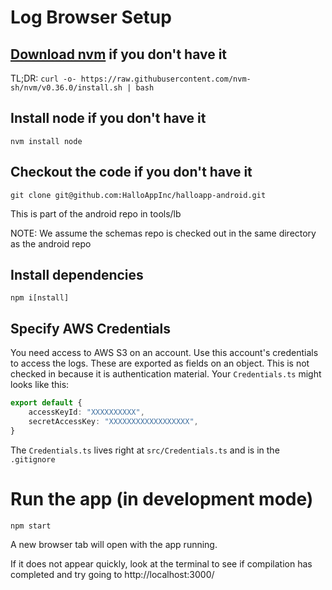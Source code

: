 

# Log Browser Setup

## [Download nvm](https://github.com/nvm-sh/nvm) if you don't have it

TL;DR: `curl -o- https://raw.githubusercontent.com/nvm-sh/nvm/v0.36.0/install.sh | bash`

## Install node if you don't have it

`nvm install node`

## Checkout the code if you don't have it

`git clone git@github.com:HalloAppInc/halloapp-android.git`

This is part of the android repo in tools/lb

NOTE: We assume the schemas repo is checked out in the same directory as the android repo

## Install dependencies

`npm i[nstall]`

## Specify AWS Credentials

You need access to AWS S3 on an account. Use this account's credentials to access the logs.
These are exported as fields on an object. This is not checked in because it is authentication material.
Your `Credentials.ts` might looks like this:

```typescript
export default {
    accessKeyId: "XXXXXXXXXX",
    secretAccessKey: "XXXXXXXXXXXXXXXXXX",
}
```

The `Credentials.ts` lives right at `src/Credentials.ts` and is in the `.gitignore`

# Run the app (in development mode)

`npm start`

A new browser tab will open with the app running.

If it does not appear quickly, look at the terminal to see if compilation has completed
and try going to http://localhost:3000/

